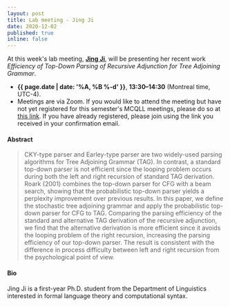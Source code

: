 ```yaml
---
layout: post
title: Lab meeting - Jing Ji
date: 2020-12-02
published: true
inline: false 
---
```


At this week's lab meeting, [**Jing Ji**](/people/ji.jing), will be presenting her recent work _Efficiency of Top-Down Parsing of Recursive Adjunction for Tree Adjoining Grammar_.

- **{{ page.date | date: '%A, %B %-d' }}**, **13:30–14:30** (Montreal time, UTC-4).
- Meetings are via Zoom. If you would like to attend the meeting but have not yet registered for this semester's MCQLL meetings, please do so at [this link](https://umontreal.zoom.us/meeting/register/tJElc--sqTgqGdawmDQZbO0Cvc7IOK5MLmae). If you have already registered, please join using the link you received in your confirmation email.

#### Abstract

<blockquote>
	CKY-type parser and Earley-type parser are two widely-used parsing algorithms for Tree Adjoining Grammar (TAG). In contrast, a standard top-down parser is not efficient since the looping problem occurs during both the left and right recursion of standard TAG derivation. Roark (2001) combines the top-down parser for CFG with a beam search, showing that the probabilistic top-down parser yields a perplexity improvement over previous results. In this paper, we define the stochastic tree adjoining grammar and apply the probabilistic top-down parser for CFG to TAG. Comparing the parsing efficiency of the standard and alternative TAG derivation of the recursive adjunction, we find that the alternative derivation is more efficient since it avoids the looping problem of the right recursion, increasing the parsing efficiency of our top-down parser. The result is consistent with the difference in process difficulty between left and right recursion from the psychological point of view.
</blockquote>

#### Bio

Jing Ji is a first-year Ph.D. student from the Department of Linguistics interested in formal language theory and computational syntax.
